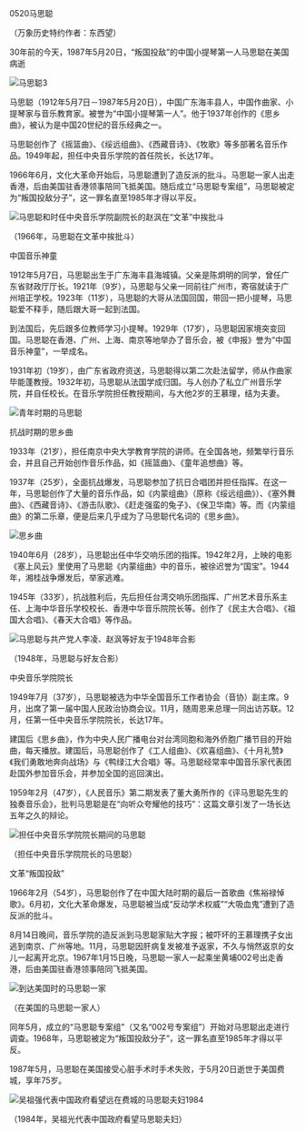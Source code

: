 0520马思聪

（万象历史特约作者：东西望）

30年前的今天，1987年5月20日，“叛国投敌”的中国小提琴第一人马思聪在美国病逝

![马思聪3](马思聪3.jpg)

马思聪（1912年5月7日－1987年5月20日），中国广东海丰县人，中国作曲家、小提琴家与音乐教育家。被誉为“中国小提琴第一人”。他于1937年创作的《思乡曲》，被认为是中国20世纪的音乐经典之一。

马思聪创作了《摇篮曲》、《绥远组曲》、《西藏音诗》、《牧歌》等多部著名音乐作品。1949年起，担任中央音乐学院的首任院长，长达17年。

1966年6月，文化大革命开始后，马思聪遭到了造反派的批斗。马思聪一家人出走香港，后由美国驻香港领事陪同飞抵美国。随后成立“马思聪专案组”，马思聪被定为“叛国投敌分子”，这一罪名直至1985年才得以平反。

![马思聪和时任中央音乐学院副院长的赵沨在“文革”中挨批斗](马思聪和时任中央音乐学院副院长的赵沨在“文革”中挨批斗.png)

（1966年，马思聪在文革中挨批斗）

中国音乐神童

1912年5月7日，马思聪出生于广东海丰县海城镇。父亲是陈炯明的同学，曾任广东省财政厅厅长。1921年（9岁），马思聪与父亲一同前往广州市，寄宿就读于广州培正学校。1923年（11岁），马思聪的大哥从法国回国，带回一把小提琴，马思聪爱不释手，随后跟大哥一起到法国。

到法国后，先后跟多位教师学习小提琴。1929年（17岁），马思聪因家境突变回国。马思聪在香港、广州、上海、南京等地举办了音乐会，被《申报》誉为“中国音乐神童”，一举成名。

1931年初（19岁），由广东省政府资送，马思聪得以第二次赴法留学，师从作曲家毕能蓬教授。1932年初，马思聪从法国学成归国。与人创办了私立广州音乐学院，并自任校长。在音乐学院担任教授期间，与大他2岁的王慕理，结为夫妻。

![青年时期的马思聪](青年时期的马思聪.png)

抗战时期的思乡曲

1933年（21岁），担任南京中央大学教育学院的讲师。在全国各地，频繁举行音乐会，并且自己开始创作音乐作品，如《摇篮曲》、《童年追想曲》等。

1937年（25岁），全面抗战爆发，马思聪参加了抗日合唱团并担任指挥。在这一年，马思聪创作了大量的音乐作品，如《内蒙组曲》（原称《绥远组曲》）、《塞外舞曲》、《西藏音诗》、《游击队歌》、《赶走强蛮的兔子》、《保卫华南》等。而《内蒙组曲》的第二乐章，便是后来几乎成为了马思聪代名词的《思乡曲》。

![思乡曲](思乡曲.jpg)

1940年6月（28岁），马思聪出任中华交响乐团的指挥。1942年2月，上映的电影《塞上风云》里使用了马思聪《内蒙组曲》中的音乐，被徐迟誉为“国宝”。1944年，湘桂战争爆发后，举家逃难。

1945年（33岁），抗战胜利后，先后担任台湾交响乐团指挥、广州艺术音乐系主任、上海中华音乐学校校长、香港中华音乐院院长等。创作了《民主大合唱》、《祖国大合唱》、《春天大合唱》等作品。

![马思聪与共产党人李凌、赵沨等好友于1948年合影](马思聪与共产党人李凌、赵沨等好友于1948年合影.png)

（1948年，马思聪与好友合影）

中央音乐学院院长

1949年7月（37岁），马思聪被选为中华全国音乐工作者协会（音协）副主席。9月，出席了第一届中国人民政治协商会议。11月，随周恩来总理一同出访苏联。12月，任第一任中央音乐学院院长，长达17年。

建国后《思乡曲》，作为中央人民广播电台对台湾同胞和海外侨胞广播节目的开始曲，每天播放。建国后，马思聪创作了《工人组曲》、《欢喜组曲》、《十月礼赞》《我们勇敢地奔向战场》与《鸭绿江大合唱》等。马思聪经常率中国音乐家代表团赴国外参加音乐会，并参加全国的巡回演出。

1959年2月（47岁），《人民音乐》第二期发表了董大勇所作的《评马思聪先生的独奏音乐会》，批判马思聪是在“向听众夸耀他的技巧”：这篇文章引发了一场长达五年之久的辩论。

![担任中央音乐学院院长期间的马思聪](担任中央音乐学院院长期间的马思聪.png)

（担任中央音乐学院院长的马思聪）

文革“叛国投敌”

1966年2月（54岁），马思聪创作了在中国大陆时期的最后一首歌曲《焦裕禄悼歌》。6月初，文化大革命爆发，马思聪被当成“反动学术权威”“大吸血鬼”遭到了造反派的批斗。

8月14日晚间，音乐学院的造反派到马思聪家贴大字报；被吓坏的王慕理携子女出逃到南京、广州等地。11月，马思聪因肝病复发被准予返家，不久与悄然返京的女儿一起离开北京。1967年1月15日晚，马思聪一家人一起乘坐黄埔002号出走香港，后由美国驻香港领事陪同飞抵美国。

![到达美国时的马思聪一家](到达美国时的马思聪一家.png)

（在美国的马思聪一家人）

同年5月，成立的“马思聪专案组”（又名“002号专案组”）开始对马思聪出走进行调查。1968年，马思聪被定为“叛国投敌分子”，这一罪名直至1985年才得以平反。

1987年5月，马思聪在美国接受心脏手术时手术失败，于5月20日逝世于美国费城，享年75岁。

![吴祖强代表中国政府看望远在费城的马思聪夫妇1984](吴祖强代表中国政府看望远在费城的马思聪夫妇1984.JPG)

（1984年，吴祖光代表中国政府看望马思聪夫妇）



